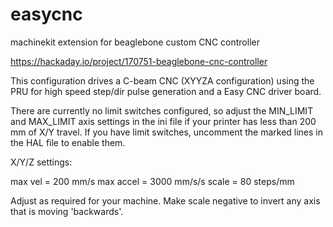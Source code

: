 # easycnc
machinekit extension for beaglebone custom CNC controller

https://hackaday.io/project/170751-beaglebone-cnc-controller

This configuration drives a C-beam CNC (XYYZA configuration) using the PRU for
high speed step/dir pulse generation and a Easy CNC driver board.

There are currently no limit switches configured, so adjust the MIN_LIMIT
and MAX_LIMIT axis settings in the ini file if your printer has less than
200 mm of X/Y travel.  If you have limit switches, uncomment the marked
lines in the HAL file to enable them.

X/Y/Z settings:

max vel   = 200 mm/s
max accel = 3000 mm/s/s
scale     = 80 steps/mm

Adjust as required for your machine.  Make scale negative to invert any
axis that is moving 'backwards'.

